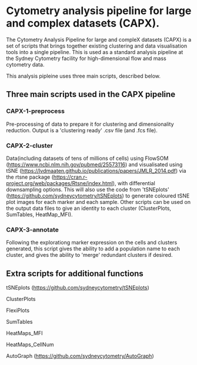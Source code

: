 # Cytometry analysis pipeline for large and complex datasets (CAPX).


The Cytometry Analysis Pipeline for large and compleX datasets (CAPX) is a set of scripts that brings together existing clustering and data visualisation tools into a single pipeline. This is used as a standard analysis pipeline at the Sydney Cytometry facility for high-dimensional flow and mass cytometry data. 

This analysis pipleine uses three main scripts, described below. 


## Three main scripts used in the CAPX pipeline

### CAPX-1-preprocess

Pre-processing of data to prepare it for clustering and dimensionality reduction. Output is a 'clustering ready' .csv file (and .fcs file).



### CAPX-2-cluster

Data(including datasets of tens of millions of cells) using FlowSOM (https://www.ncbi.nlm.nih.gov/pubmed/25573116) and visualisated using tSNE (https://lvdmaaten.github.io/publications/papers/JMLR_2014.pdf) via the rtsne package (https://cran.r-project.org/web/packages/Rtsne/index.html), with differential downsampling options. This will also use the code from 'tSNEplots' (https://github.com/sydneycytometry/tSNEplots) to generate coloured tSNE plot images for each marker and each sample. Other scripts can be used on the output data files to give an identity to each cluster (ClusterPlots, SumTables, HeatMap_MFI).



### CAPX-3-annotate

Following the explorationg marker expression on the cells and clusters generated, this script gives the ability to add a population name to each cluster, and gives the ability to 'merge' redundant clusters if desired.



## Extra scripts for additional functions

tSNEplots (https://github.com/sydneycytometry/tSNEplots)

ClusterPlots

FlexiPlots

SumTables

HeatMaps_MFI

HeatMaps_CellNum

AutoGraph (https://github.com/sydneycytometry/AutoGraph)

